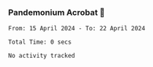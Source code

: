 ### Pandemonium Acrobat 🤸

<!--START_SECTION:waka-->

```all_time
From: 15 April 2024 - To: 22 April 2024

Total Time: 0 secs

No activity tracked
```

<!--END_SECTION:waka-->

